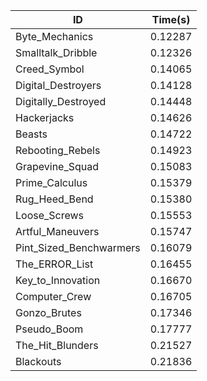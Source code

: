 |ID|Time(s)|
|-|-|
|Byte_Mechanics|0.12287|
|Smalltalk_Dribble|0.12326|
|Creed_Symbol|0.14065|
|Digital_Destroyers|0.14128|
|Digitally_Destroyed|0.14448|
|Hackerjacks|0.14626|
|Beasts|0.14722|
|Rebooting_Rebels|0.14923|
|Grapevine_Squad|0.15083|
|Prime_Calculus|0.15379|
|Rug_Heed_Bend|0.15380|
|Loose_Screws|0.15553|
|Artful_Maneuvers|0.15747|
|Pint_Sized_Benchwarmers|0.16079|
|The_ERROR_List|0.16455|
|Key_to_Innovation|0.16670|
|Computer_Crew|0.16705|
|Gonzo_Brutes|0.17346|
|Pseudo_Boom|0.17777|
|The_Hit_Blunders|0.21527|
|Blackouts|0.21836|
